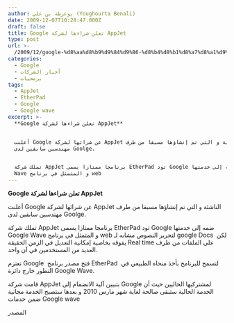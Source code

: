 ```yaml
---
author: يوغرطة بن علي (Youghourta Benali)
date: 2009-12-07T10:28:47.000Z
draft: false
title: Google تعلن شراءها لشركة AppJet
type: post
url: >-
  /2009/12/google-%d8%aa%d8%b9%d9%84%d9%86-%d8%b4%d8%b1%d8%a7%d8%a1%d9%87%d8%a7-%d9%84%d8%b4%d8%b1%d9%83%d8%a9-appjet/
categories:
  - Google
  - أخبار الشركات
  - برمجيات
tags:
  - AppJet
  - EtherPad
  - Google
  - Google wave
excerpt: >-
  **Google تعلن شراءها لشركة AppJet**


  أعلنت Google عن شرائها لشركة AppJet الناشئة و التي تم إنشاؤها مسبقا من طرف
  مهندسين سابقين لدى Goolge.


  تملك شركة AppJet برنامجا ممتازا يسمى EtherPad تود Google ضمه إلى خدمتها Google
  Wave و المتمثل في برنامج web
---
```

**Google تعلن شراءها لشركة AppJet**

أعلنت Google عن شرائها لشركة AppJet الناشئة و التي تم إنشاؤها مسبقا من طرف مهندسين سابقين لدى Goolge.

تملك شركة AppJet برنامجا ممتازا يسمى EtherPad تود Google ضمه إلى خدمتها Google Wave و المتمثل في برنامج web لتحرير النصوص مشابه لـ google Docs  لكن يفوقه بخاصية إمكانية التعديل في الزمن الحقيقة Real time على الملفات من طرف العديد من المستخدمين في آن واحد.

تعتزم Google  فتح مصدر برنامج EtherPad  لتسمح للبرنامج بأخذ منحاه الطبيعي في التطور خارج دائرة Google Wave.

قامت شركة AppJet بتبيين آلية الانضمام إلى Google لمشتركيها الحاليين حيث أن الخدمة الحالية ستبقى صالحة لغاية شهر مارس 2010 و بعدها ستصبح الخدمة مجانية ضمن خدمات Google wave

المصدر
